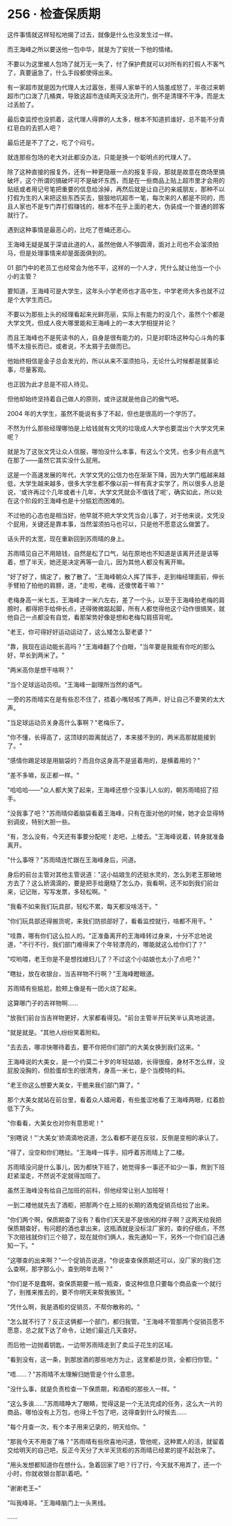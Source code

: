 <link rel="stylesheet" href="../styles/text.css" />
<h1>256 · 检查保质期</h1>

这件事情就这样轻松地揭了过去，就像是什么也没发生过一样。

而王海峰之所以要送他一包中华，就是为了安抚一下他的情绪。

不要以为这里被人包场了就万无一失了，付了保护费就可以对所有的打假人不客气了，真要逼急了，什么手段都使得出来。

有一家超市就是因为代理人太过嚣张，惹得人家单干的人恼羞成怒了，半夜过来朝超市门口泼了几桶粪，导致这超市连续两天没法开门，倒不是清理不干净，而是太过丢脸了。

最后查监控也没抓着，这代理人得罪的人太多，根本不知道抓谁好，总不能不分青红皂白的去抓人吧？

最后还是不了了之，吃了个闷亏。

就连那些包场的老大对此都没办法，只能是换一个聪明点的代理人了。

除了这种直接的报复外，还有一种更隐蔽一点的报复手段，那就是故意在商场里搞破坏，这个所谓的搞破坏可不是破坏东西，而是在一些商品上贴上超市里才会用的贴纸或者用记号笔把重要的信息给涂掉，再然后就是让自己的亲戚朋友，那种不以打假为生的人来把这些东西买去，狠狠地坑超市一笔，每次来的人都是不同的，而且人家也不是专门弄打假赚钱的，根本不在乎上面的老大，伪装成一个普通的顾客就行了。

遇到这种事情是最恶心的，比吃了苍蝇还恶心。

王海峰无疑是属于深谙此道的人，虽然他做人不够圆滑，面对上司也不会溜须拍马，但是处理事情来却是面面俱到的。

01 部门中的老员工也经常会为他不平，这样的一个人才，凭什么就让他当一个小小的主管？

要知道，王海峰可是大学生，这年头小学老师也才高中生，中学老师大多也就不过是个大学生而已。

不要以为那些上头的经理看起来光鲜亮丽，实际上有能力的没几个，虽然个个都是大学文凭，但成人夜大哪里能和王海峰上的一本大学相提并论？

而且王海峰也不是死读书的人，自身是很有能力的，只是对职场这种勾心斗角的事情不太擅长而已，或者说，不太屑于去做而已。

他始终相信是金子总会发光的，所以从来不溜须拍马，无论什么时候都是就事论事，尽量客观。

也正因为此才总是不招人待见。

但他却始终坚持着自己做人的原则，或许这就是他自己的傲气吧。

2004 年的大学生，虽然不能说有多了不起，但也是很高的一个学历了。

不然为什么那些经理哪怕是上给钱就有文凭的垃圾成人大学也要混出个大学文凭来呢？

就是为了这张文凭让众人信服，哪怕没什么本事，有这么个文凭，也多少有点底气在那了——虽然它其实没什么屁用。

这是一个高速发展的年代，大学文凭的公信力也在渐渐下降，因为大学门槛越来越低，大学生越来越多，很多大学生都不像以前一样有真才实学了，所以很多人总是说，'或许再过个几年或者十几年，大学文凭就会不值钱了呢'，确实如此，所以处在这个阶段的王海峰也是十分尴尬而困难的。

不过他的心态也是相当好，他早就不把大学文凭当会儿事了，对于他来说，文凭没个屁用，关键还是靠本事，当然溜须拍马也可以，只是他不愿意这么做罢了。

话头开的太宽，现在重新回到苏雨晴的身上。

苏雨晴见自己不用赔钱，自然是松了口气，站在原地也不知道是该离开还是该等着，想了半天，她还是决定再等一会儿，因为其他人都没有离开嘛。

"好了好了，搞定了，散了散了。"王海峰朝众人挥了挥手，走到梅经理面前，伸长手臂拍了拍他的肩膀，道，"走啦，老梅，还傻愣着干嘛？"

老梅身高一米七五，王海峰才一米六左右，差了一个头，以至于王海峰拍老梅的肩膀时，都得把手给伸长点，还得微微踮起脚，所有人都觉得他这个动作很搞笑，就他自己一点都没有自觉，看那架势好像是想和老梅勾肩搭背呢。

"老王，你可得好好运动运动了，这么矮怎么娶老婆？"

"靠，我现在运动能长高吗？"王海峰翻了个白眼，"当年要是我能有你吃的那么好，早长到两米了。"

"两米高你是想干啥啊？"

"当个足球运动员呗。"王海峰一副理所当然的语气。

一旁的苏雨晴实在是有些忍不住了，捂着小嘴轻咳了两声，好让自己不要笑的太大声。

"当足球运动员关身高什么事啊？"老梅乐了。

"你不懂，长得高了，这顶球的距离就远了，本来接不到的，两米高那就能接到了。"

"感情你踢足球是用脑袋的？而且你这身高不是竖着用的，是横着用的？"

"差不多嘛，反正都一样。"

"哈哈哈——"众人都大笑了起来，王海峰还想个没事儿人似的，朝苏雨晴招了招手。

"没我事了吧？"苏雨晴仰着脑袋看着王海峰，只有在面对他的时候，她才会显得特别调皮，特别大胆一些。

"有，怎么没有，今天还有事要分配呢！走吧，上楼去。"王海峰说着，转身就准备离开。

"什么事呀？"苏雨晴连忙跟在王海峰身后，问道。

身后的前台主管对其他主管说道："这小姑娘生的还挺水灵的，怎么到老王那破地方去了？这么娇滴滴的，要是把手给磨糙了怎么办，我看啊，还不如到我们前台来，记记账，写写发票，多轻松啊。"

"我看不如来我们玩具部，轻松不累，每天都没啥活干。"

"你们玩具部还得搬货呢，来我们防损部好了，看看监控就行，啥都不用干。"

"哇靠，哪有你们这么拉人的。"正准备离开的王海峰转过身来，十分不忿地说道，"不行不行，我们部门难得来了个年轻漂亮的，哪能就这么给你们了？"

"哎哟喂，老王你是不是想找媳妇儿了？不过这个小姑娘也太小了点吧？"

"瞎扯，放在收银台，当吉祥物不行啊？"王海峰瞪眼道。

苏雨晴有些尴尬，脸颊上像是有一团火烧了起来。

这算哪门子的吉祥物啊……

"放我们前台当吉祥物更好，大家都看得见。"前台主管半开玩笑半认真地说道。

"就是就是。"其他人纷纷笑着附和。

"去去去，哪凉快哪待着去，要不你把你们部门的大美女换到我们这来。"

王海峰说的大美女，是一个约莫二十岁的年轻姑娘，长得很瘦，身材不怎么样，没屁股没胸的，但脸蛋却生的很清秀，身高一米七，是个当模特的料。

"老王你这么想要大美女，干脆来我们部门算了。"

那个大美女就站在前台里，看着众人嬉闹着，有些羞涩地看了王海峰两眼，红着脸低下了头。

"你看看，大美女也对你有意思呢！"

"别瞎说！"'大美女'娇滴滴地说道，怎么看都不是在反驳，反倒是变相的承认了。

"得了，没空和你们瞎扯。"王海峰一挥手，招呼着苏雨晴上了二楼。

苏雨晴没问是什么事儿，因为都快下班了，她觉得多一事还不如少一事，熬到下班赶紧溜走，不然说不定就得加班了。

虽然王海峰没有给自己加班的前科，但他经常让别人加班呀！

一到二楼他就先去了酒柜，把那两个在上班的长期的酒鬼促销员给拉了出来。

"你们两个啊，保质期查了没有？看你们天天是不是很闲的样子啊？这两天给我把保质期查好，有问题的酒也拿出来，这瓶酒就是没标注厂家的，查的仔细点，不然下次赔钱就你们三个赔了，现在就你们俩人，我先通知一下，另外一个你们自己通知一下。"

"这哪查的出来啊？"一个促销员说道，"你说查查保质期还可以，没厂家的我们怎么查啊，那字那么小，查到明年去啊？"

"你们是不是蠢啊，查保质期要一瓶一瓶查，查这种信息只要每个商品查一个就行了，别推来推去的，要不你明天来帮我搬货。"

"凭什么啊，我是酒柜的促销员，不帮你散称的。"

"怎么就不行了？反正这俩都一个部门，都归我管。"王海峰不管那两个促销员愿不愿意，总之就下达了命令，让她们最近几天查好。

而后他一边抛着钥匙，一边带苏雨晴走到了卖瓜子花生的区域。

"看到没有，这一条，到那放酒的那些地方为止，这里都是炒货，全都归你管。"

"唔……？"苏雨晴不太理解归她管是个什么意思。

"没什么事，就是负责检查一下保质期，和酒柜的那些人一样。"

"这么多诶……"苏雨晴睁大了眼睛，觉得这是一个无法完成的任务，这么大一片的商品，哪怕没有上万包，也得上千包了吧，这得查到什么时候去……

"每个月查一次，有个本子用来记录的，明天给你。"

"那我今天不用查了咯？"苏雨晴有些欣喜地问道，管他呢，这种累人的活，就留着交给明天的自己吧，反正今天分了大半天货柜的苏雨晴已经累的提不起劲来了。

"用头发想都知道你在想什么，急着回家了吧？行了行，今天就不用弄了，还一个小时，你就收银台那趴着吧。"

"谢谢老王\~"

"叫我峰哥。"王海峰脑门上一头黑线。

……
